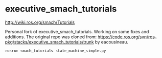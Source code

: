 executive_smach_tutorials
=========================
http://wiki.ros.org/smach/Tutorials

Personal fork of executive_smach_tutorials. Working on some fixes and additions. 
The original repo was cloned from: https://code.ros.org/svn/ros-pkg/stacks/executive_smach_tutorials/trunk by eacousineau.
```
rosrun smach_tutorials state_machine_simple.py
```
